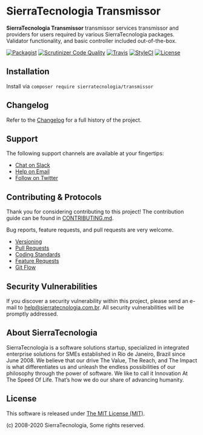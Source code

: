 # SierraTecnologia Transmissor

**SierraTecnologia Transmissor** transmissor services transmissor and providers for users required by various SierraTecnologia packages. Validator functionality, and basic controller included out-of-the-box.

[![Packagist](https://img.shields.io/packagist/v/sierratecnologia/transmissor.svg?label=Packagist&style=flat-square)](https://packagist.org/packages/sierratecnologia/transmissor)
[![Scrutinizer Code Quality](https://img.shields.io/scrutinizer/g/sierratecnologia/transmissor.svg?label=Scrutinizer&style=flat-square)](https://scrutinizer-ci.com/g/sierratecnologia/transmissor/)
[![Travis](https://img.shields.io/travis/sierratecnologia/transmissor.svg?label=TravisCI&style=flat-square)](https://travis-ci.org/sierratecnologia/transmissor)
[![StyleCI](https://styleci.io/repos/60968880/shield)](https://styleci.io/repos/60968880)
[![License](https://img.shields.io/packagist/l/sierratecnologia/transmissor.svg?label=License&style=flat-square)](https://github.com/sierratecnologia/Transmissor/blob/master/LICENSE)


## Installation

Install via `composer require sierratecnologia/transmissor`


## Changelog

Refer to the [Changelog](CHANGELOG.md) for a full history of the project.


## Support

The following support channels are available at your fingertips:

- [Chat on Slack](https://bit.ly/sierratecnologia-slack)
- [Help on Email](mailto:help@sierratecnologia.com.br)
- [Follow on Twitter](https://twitter.com/sierratecnologia)


## Contributing & Protocols

Thank you for considering contributing to this project! The contribution guide can be found in [CONTRIBUTING.md](CONTRIBUTING.md).

Bug reports, feature requests, and pull requests are very welcome.

- [Versioning](CONTRIBUTING.md#versioning)
- [Pull Requests](CONTRIBUTING.md#pull-requests)
- [Coding Standards](CONTRIBUTING.md#coding-standards)
- [Feature Requests](CONTRIBUTING.md#feature-requests)
- [Git Flow](CONTRIBUTING.md#git-flow)


## Security Vulnerabilities

If you discover a security vulnerability within this project, please send an e-mail to [help@sierratecnologia.com.br](help@sierratecnologia.com.br). All security vulnerabilities will be promptly addressed.


## About SierraTecnologia

SierraTecnologia is a software solutions startup, specialized in integrated enterprise solutions for SMEs established in Rio de Janeiro, Brazil since June 2008. We believe that our drive The Value, The Reach, and The Impact is what differentiates us and unleash the endless possibilities of our philosophy through the power of software. We like to call it Innovation At The Speed Of Life. That’s how we do our share of advancing humanity.


## License

This software is released under [The MIT License (MIT)](LICENSE).

(c) 2008-2020 SierraTecnologia, Some rights reserved.
